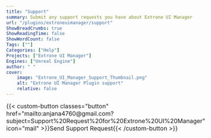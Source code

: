 ```yaml
---
title: "Support"
summary: Submit any support requests you have about Extrone UI Manager here.
url: "/plugins/extroneuimanager/support"
ShowBreadCrumbs: true
ShowReadingTime: false
ShowWordCount: false
Tags: [""]
Categories: ["Help"]
Projects: ["Extrone UI Manager"]
Engines: ["Unreal Engine"]
author: " "
cover:
    image: "Extrone_UI_Manager_Support_Thumbnail.png"
    alt: "Extrone UI Manager Plugin support"
    relative: false
---
```


<div class="buttons" style="display:flex; justify-content:left; font-size:medium; max-width:none; gap:var(--gap); margin-top:var(--gap);">
{{< custom-button classes="button" href="mailto:anjana4760@gmail.com?subject=Support%20Request%20for%20Extrone%20UI%20Manager" icon="mail" >}}Send Support Request{{< /custom-button >}}
</div>